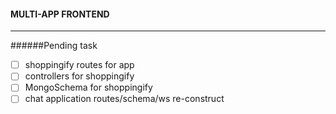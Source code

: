 #### MULTI-APP FRONTEND
***

######Pending task
 - [ ]  shoppingify routes for app
 - [ ]  controllers for shoppingify
 - [ ]  MongoSchema for shoppingify
 - [ ]  chat application routes/schema/ws re-construct
